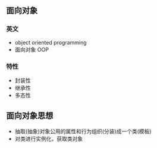 ## 面向对象

### 英文

*   object oriented programming
*   面向对象 OOP 

### 特性

*   封装性
*   继承性
*   多态性

## 面向对象思想

*   抽取(抽象)对象公用的属性和行为组织(分装)成一个类(模板)
*   对类进行实例化，获取类对象